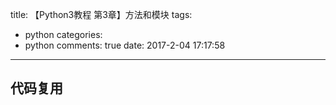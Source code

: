 title: 【Python3教程 第3章】方法和模块
tags:
  - python
categories:
  - python
comments: true
date: 2017-2-04 17:17:58
---

## 代码复用

